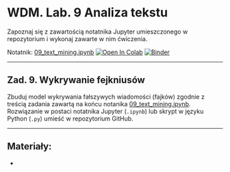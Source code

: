 # WDM. Lab. 9 Analiza tekstu

Zapoznaj się z zawartością notatnika Jupyter umieszczonego w repozytorium  i wykonaj zawarte w nim ćwiczenia.

Notatnik: [09_text_mining.ipynb](https://github.com/IS-UMK/wdm_lab_09/blob/master/09_text_mining.ipynb)
[![Open In Colab](https://colab.research.google.com/assets/colab-badge.svg)](https://colab.research.google.com/github/IS-UMK/wdm_lab_09/blob/master/09_text_mining.ipynb) [![Binder](https://mybinder.org/badge_logo.svg)](https://mybinder.org/v2/gh/IS-UMK/wdm_lab_09/master?filepath=09_text_mining.ipynb)

---

## Zad. 9. Wykrywanie fejkniusów

Zbuduj model wykrywania fałszywych wiadomości (fajków) zgodnie z treścią zadania zawartą na końcu notanika [09_text_mining.ipynb](09_text_mining.ipynb).   
Rozwiązanie w postaci notatnika Jupyter (``.ipynb``) lub skrypt w języku Python (``.py``) umieść w repozytorium GitHub.

---
## Materiały:

* 
